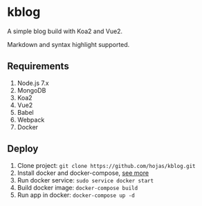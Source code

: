 # kblog

A simple blog build with Koa2 and Vue2.

Markdown and syntax highlight supported.

## Requirements

1. Node.js 7.x
2. MongoDB
3. Koa2
4. Vue2
5. Babel
6. Webpack
7. Docker

## Deploy

1. Clone project: `git clone https://github.com/hojas/kblog.git`
2. Install docker and docker-compose, [see more](https://www.docker.com/)
3. Run docker service: `sudo service docker start`
3. Build docker image: `docker-compose build`
4. Run app in docker: `docker-compose up -d`

